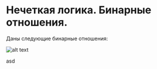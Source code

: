# Нечеткая логика. Бинарные отношения.
  Даны следующие бинарные отношения:
  
 ![alt text](https://github.com/ZeroIsntNull/images/blob/main/BNO_zad.PNG)
 
 asd
